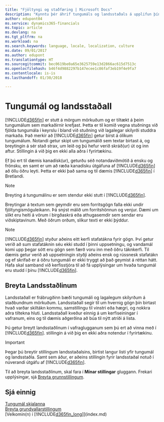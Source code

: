 ```yaml
---
title: "Fjöltyngi og staðfæring | Microsoft Docs"
description: "Kynntu þér áhrif tungumáls og landsstaðals á upplifun þína í Finance and Operations, Business Edition."
author: edupont04
ms.service: dynamics365-financials
ms.topic: article
ms.devlang: na
ms.tgt_pltfrm: na
ms.workload: na
ms.search.keywords: language, locale, localization, culture
ms.date: 09/01/2017
ms.author: edupont
ms.translationtype: HT
ms.sourcegitcommit: bec0619be0a65e3625759e13d2866ac615d7513c
ms.openlocfilehash: b46f4d9882297b147ecee1c86faf3eb19f4e9fa7
ms.contentlocale: is-is
ms.lasthandoff: 01/30/2018

---
```

# <a name="language-and-locale"></a>Tungumál og landsstaðall
[!INCLUDE[d365fin](includes/d365fin_md.md)]  er stutt á mörgum mörkuðum og er tiltækt á þeim tungumálum sem markaðirnir krefjast. Þetta er til komið vegna stuðnings við fjölda tungumála í keyrslu í bland við stuðning við lagalegar skilyrði studdra markaða. Það merkir að [!INCLUDE[d365fin](includes/d365fin_md.md)] getur birst á ólíkum tungumálum. Notandi getur skipt um tungumálið sem textar birtast á, og breytingin á sér stað strax, um leið og þú hefur verið skráð(ur) út og inn aftur. Stillingin á við þig en ekki alla aðra í fyrirtækinu.  

Ef þú ert til dæmis kanadísk(ur), geturðu séð notandaviðmótið á ensku og frönsku, en samt er um að ræða kanadísku útgáfuna af [!INCLUDE[d365fin](includes/d365fin_md.md)] að öllu öðru leyti. Þetta er ekki það sama og til dæmis [!INCLUDE[d365fin](includes/d365fin_md.md)] í Bretlandi.  

> [!NOTE]  
>  Breyting á tungumálinu er sem stendur ekki stutt í [!INCLUDE[d365fin](includes/d365fin_md.md)].

Breytingar á textum sem geymdir eru sem forritsgögn falla ekki undir fjöltyngismöguleikann. Þá snýst málið um forritshönnun og venjur. Dæmi um slíkt eru heiti á vörum í birgðaskrá eða athugasemdir sem sendar eru viðskiptavinum. Með öðrum orðum, slíkur texti er ekki þýddur.  

> [!NOTE]  
>  [!INCLUDE[d365fin](includes/d365fin_md.md)]  styður aðeins eitt kerfi stafatákna fyrir gögn. Því getur verið að sum stafatáknin séu ekki studd í þinni uppsetningu, og vandamál komi upp þegar sótt eru gögn sem færð voru inn með öðru táknkerfi. Til dæmis getur verið að uppsetningin styðji aðeins ensk og rússnesk stafatákn og ef skrifað er á öðru tungumáli er ekki tryggt að það geymist á réttan hátt. Hafa skal samband við kerfisstjóra til að fá upplýsingar um hvaða tungumál eru studd í þínu [!INCLUDE[d365fin](includes/d365fin_md.md)].  

## <a name="changing-the-locale"></a>Breyta Landsstaðlinum
Landsstaðall er frábrugðinn bæði tungumáli og lagalegum skilyrðum á staðbundnum mörkuðum. Landsstaðall segir til um hvernig gögn þín birtast hvað varðar skiltákn kommu, samstillingu til vinstri eða hægri, og nokkra aðra tiltekna hluti. Landsstaðall kveður einnig á um kerfiseiningar í vafranum, eins og til dæmis aðgerðina að búa til nýtt atriði á lista.  

Þú getur breytt landsstaðlinum í vafraglugganum sem þú ert að vinna með í [!INCLUDE[d365fin](includes/d365fin_md.md)]. stillingin á við þig en ekki aðra notendur í fyrirtækinu.  

> [!IMPORTANT]  
>  Þegar þú breytir stillingum landsstaðalsins, birtist langur listi yfir tungumál og landsstaðla. Samt sem áður, er aðeins stillingin fyrir landsstaðal notuð í núverandi útgáfu af [!INCLUDE[d365fin](includes/d365fin_md.md)].  

Til að breyta landsstaðlinum, skal fara í **Mínar stillingar** gluggann. Frekari upplýsingar, sjá [Breyta grunnstillingum](ui-change-basic-settings.md).  

## <a name="see-also"></a>Sjá einnig  
[Tungumál skjalanna](about-languages.md)  
[Breyta grundvallarstillingum](ui-change-basic-settings.md)  
[Velkomin(n) í [!INCLUDE[d365fin_long](includes/d365fin_long_md.md)]](index.md)  

